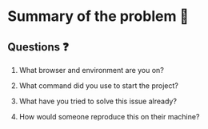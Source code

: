 # Summary of the problem 📝
<!---What's the...issue?? -->


## Questions ❓
<!---Some helpful questions for the team to know before we jump in-->

1. What browser and environment are you on?

2. What command  did you use to start the project?

3. What have you tried to solve this issue already?

4. How would someone reproduce this on their machine?

